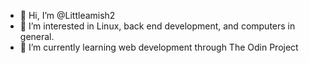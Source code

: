 - 👋 Hi, I’m @Littleamish2
- 👀 I’m interested in Linux, back end development, and computers in general.
- 🌱 I’m currently learning web development through The Odin Project

<!---
Littleamish2/Littleamish2 is a ✨ special ✨ repository because its `README.md` (this file) appears on your GitHub profile.
You can click the Preview link to take a look at your changes.
--->
